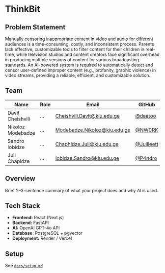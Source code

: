 # ThinkBit

## Problem Statement
Manually censoring inappropriate content in video and audio for different audiences is a time-consuming, costly, and inconsistent process. Parents lack effective, customizable tools to filter content for their children in real-time, while television studios and content creators face significant overhead in producing multiple versions of content for various broadcasting standards. An AI-powered system is required to automatically detect and censor user-defined improper content (e.g., profanity, graphic violence) in video streams, providing a reliable, efficient, and customizable solution.


## Team
| Name | Role | Email | GitHub |
|------|------|--------|--------|
| Davit Cheishvili | ... | Cheishvili.Davit@kiu.edu.ge | [@daatoo](https://github.com/daatoo) |
| Nikoloz Modebadze | ... | Modebadze.Nikoloz@kiu.edu.ge | [@NW0RK](https://github.com/NW0RK) |
| Sandro Iobidze | ... | Chaphidze.Juli@kiu.edu.ge | [@Juliieett](https://github.com/Juliieett)|
| Juli Chapidze | ... | Iobidze.Sandro@kiu.edu.ge | [@P4ndro](https://github.com/P4ndro) |

## Overview
Brief 2–3-sentence summary of what your project does and why AI is used.

## Tech Stack
- **Frontend:** React (Next.js)
- **Backend:** FastAPI
- **AI:** OpenAI GPT-4o API
- **Database:** PostgreSQL + pgvector
- **Deployment:** Render / Vercel

## Setup
See [`docs/setup.md`](./docs/setup.md)
